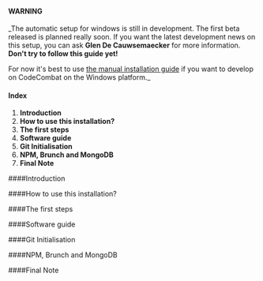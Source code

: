 #### WARNING
_The automatic setup for windows is still in development. The first beta released is planned really soon. If you want the latest development news on this setup, you can ask **Glen De Cauwsemaecker** for more information. **Don't try to follow this guide yet!**

For now it's best to use [the manual installation guide](https://github.com/codecombat/codecombat/wiki/Windows-Development-Environment-Setup-Guide) if you want to develop on CodeCombat on the Windows platform._

#### Index
1. **Introduction**
2. **How to use this installation?**
3. **The first steps**
4. **Software guide**
5. **Git Initialisation**
6. **NPM, Brunch and MongoDB**
7. **Final Note**

####Introduction
<insert awesome text here>

####How to use this installation?
<insert awesome text here>

####The first steps
<insert awesome text here>

####Software guide
<insert awesome text here>

####Git Initialisation
<insert awesome text here>

####NPM, Brunch and MongoDB
<insert awesome text here>

####Final Note
<insert awesome text here>